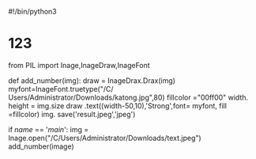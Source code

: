 #!/bin/python3

# 123

from PIL import Inage,InageDraw,InageFont


def add_number(img):
     draw = InageDrax.Drax(img)
     myfont=InageFont.truetype("/C/ Users/Administrator/Downloads/katong.jpg",80)
     fillcolor ="00ff00"
     width. height = img.size
     draw .text((width-50,10),'Strong',font= myfont, fill =fillcolor)
     img. save('result.jpeg','jpeg')

if _name_ == '_main_':
     img = Inage.open("/C/Users/Administrator/Downloads/text.jpeg")
     add_number(image)
